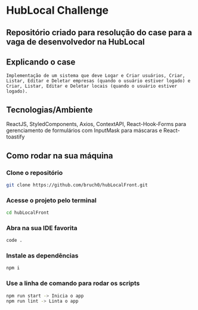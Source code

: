 # HubLocal Challenge

## Repositório criado para resolução do case para a vaga de desenvolvedor na HubLocal

## Explicando o case

    Implementação de um sistema que deve Logar e Criar usuários, Criar, Listar, Editar e Deletar empresas (quando o usuário estiver logado) e Criar, Listar, Editar e Deletar locais (quando o usuário estiver logado).

## Tecnologias/Ambiente

ReactJS, StyledComponents, Axios, ContextAPI, React-Hook-Forms para gerenciamento de formulários com InputMask para máscaras e React-toastify

## Como rodar na sua máquina

### Clone o repositório

```bash
git clone https://github.com/bruch0/hubLocalFront.git
```

### Acesse o projeto pelo terminal

```bash
cd hubLocalFront
```

### Abra na sua IDE favorita

```bash
code .
```

### Instale as dependências

```bash
npm i
```

### Use a linha de comando para rodar os scripts

```bash
npm run start -> Inicia o app
npm run lint -> Linta o app
```
